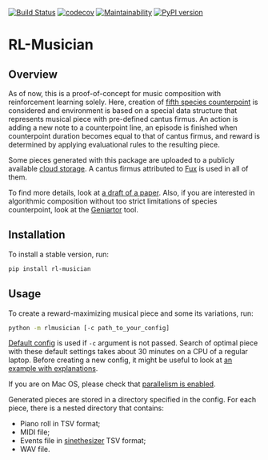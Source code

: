 [![Build Status](https://travis-ci.org/Nikolay-Lysenko/rl-musician.svg?branch=master)](https://travis-ci.org/Nikolay-Lysenko/rl-musician)
[![codecov](https://codecov.io/gh/Nikolay-Lysenko/rl-musician/branch/master/graph/badge.svg)](https://codecov.io/gh/Nikolay-Lysenko/rl-musician)
[![Maintainability](https://api.codeclimate.com/v1/badges/a43618b5f9454d01186c/maintainability)](https://codeclimate.com/github/Nikolay-Lysenko/rl-musician/maintainability)
[![PyPI version](https://badge.fury.io/py/rl-musician.svg)](https://badge.fury.io/py/rl-musician)

# RL-Musician

## Overview

As of now, this is a proof-of-concept for music composition with reinforcement learning solely. Here, creation of [fifth species counterpoint](https://en.wikipedia.org/wiki/Counterpoint#Species_counterpoint) is considered and environment is based on a special data structure that represents musical piece with pre-defined cantus firmus. An action is adding a new note to a counterpoint line, an episode is finished when counterpoint duration becomes equal to that of cantus firmus, and reward is determined by applying evaluational rules to the resulting piece.

Some pieces generated with this package are uploaded to a publicly available [cloud storage](https://www.dropbox.com/sh/ouv8tcpio8z5flp/AABIx8D-QlIM_FtuQ9LqFntNa?dl=0). A cantus firmus attributed to [Fux](https://en.wikipedia.org/wiki/Johann_Joseph_Fux) is used in all of them.

To find more details, look at [a draft of a paper](https://github.com/Nikolay-Lysenko/rl-musician/blob/master/docs/paper/paper.pdf). Also, if you are interested in algorithmic composition without too strict limitations of species counterpoint, look at the [Geniartor](https://github.com/Nikolay-Lysenko/geniartor) tool.

## Installation

To install a stable version, run:
```bash
pip install rl-musician
```

## Usage

To create a reward-maximizing musical piece and some its variations, run:
```bash
python -m rlmusician [-c path_to_your_config]
```

[Default config](https://github.com/Nikolay-Lysenko/rl-musician/blob/master/rlmusician/configs/default_config.yml) is used if `-c` argument is not passed. Search of optimal piece with these default settings takes about 30 minutes on a CPU of a regular laptop. Before creating a new config, it might be useful to look at [an example with explanations](https://github.com/Nikolay-Lysenko/rl-musician/blob/master/docs/config_with_explanations.yml).

If you are on Mac OS, please check that [parallelism is enabled](https://stackoverflow.com/questions/50168647/multiprocessing-causes-python-to-crash-and-gives-an-error-may-have-been-in-progr).

Generated pieces are stored in a directory specified in the config. For each piece, there is a nested directory that contains:
* Piano roll in TSV format;
* MIDI file;
* Events file in [sinethesizer](https://github.com/Nikolay-Lysenko/sinethesizer) TSV format;
* WAV file.
